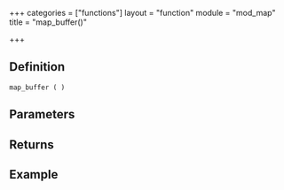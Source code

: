 +++
categories = ["functions"]
layout = "function"
module = "mod_map"
title = "map_buffer()"

+++

## Definition

    map_buffer ( )

## Parameters

## Returns

## Example
